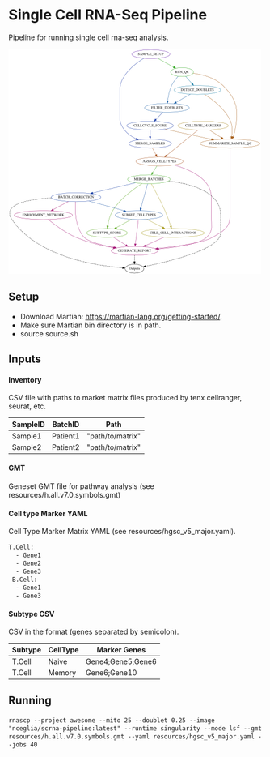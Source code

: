 # Single Cell RNA-Seq Pipeline #


Pipeline for running single cell rna-seq analysis.

![workflow](resources/rnascp.png)


## Setup ##

 - Download Martian: https://martian-lang.org/getting-started/.
 - Make sure Martian bin directory is in path.
 - source source.sh

## Inputs ##

#### Inventory ####

CSV file with paths to market matrix files produced by tenx cellranger, seurat, etc.

| SampleID    | BatchID     | Path
| ----------- | ----------- | ---------------- |
| Sample1     | Patient1    | "path/to/matrix"
| Sample2     | Patient2    | "path/to/matrix"

#### GMT ####

Geneset GMT file for pathway analysis (see resources/h.all.v7.0.symbols.gmt)

#### Cell type Marker YAML ####

Cell Type Marker Matrix YAML (see resources/hgsc_v5_major.yaml).

```
T.Cell:
  - Gene1
  - Gene2
  - Gene3
 B.Cell:
  - Gene1
  - Gene3
```

#### Subtype CSV ####

CSV in the format (genes separated by semicolon).

| Subtype     | CellType    | Marker Genes
| ----------- | ----------- | ---------------- |
| T.Cell      | Naive       | Gene4;Gene5;Gene6
| T.Cell      | Memory      | Gene6;Gene10


## Running ##

```
rnascp --project awesome --mito 25 --doublet 0.25 --image "nceglia/scrna-pipeline:latest" --runtime singularity --mode lsf --gmt resources/h.all.v7.0.symbols.gmt --yaml resources/hgsc_v5_major.yaml --jobs 40
```




